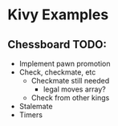 # Kivy Examples

## Chessboard TODO:
- Implement pawn promotion
- Check, checkmate, etc
  - Checkmate still needed
    - legal moves array?
  - Check from other kings
- Stalemate
- Timers
